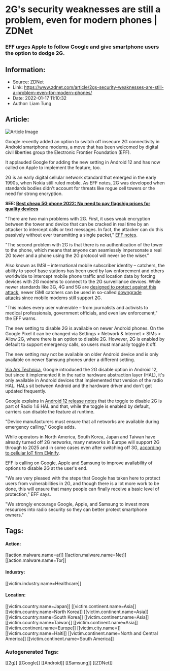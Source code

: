 # 2G's security weaknesses are still a problem, even for modern phones | ZDNet
### EFF urges Apple to follow Google and give smartphone users the option to dodge 2G.

## Information:
+ Source: ZDNet
+ Link: https://www.zdnet.com/article/2gs-security-weaknesses-are-still-a-problem-even-for-modern-phones/
+ Date: 2022-01-17 11:10:32
+ Author: Liam Tung


## Article:
![Article Image](https://www.zdnet.com/a/img/resize/2b7cef157d5879210d71e1b73b799895d1086dc6/2021/09/21/9ace91bb-15e2-4b5f-90dc-a721785f2af9/shutterstock-129038348.jpg?width=770&height=578&fit=crop&auto=webp)

Google recently added an option to switch off insecure 2G connectivity in Android smartphone modems, a move that has been welcomed by digital civil liberties group the Electronic Frontier Foundation (EFF).

It applauded Google for adding the new setting in Android 12 and has now called on Apple to implement the feature, too. 


2G is an early digital cellular network standard that emerged in the early 1990s, when Nokia still ruled mobile. As EFF notes, 2G was developed when standards bodies didn't account for threats like rogue cell towers or the need for strong encryption. 

**SEE: [Best cheap 5G phone 2022: No need to pay flagship prices for quality devices](https://www.zdnet.com/article/best-cheap-5g-phones/)**

"There are two main problems with 2G. First, it uses weak encryption between the tower and device that can be cracked in real time by an attacker to intercept calls or text messages. In fact, the attacker can do this passively without ever transmitting a single packet," [EFF notes](https://www.eff.org/deeplinks/2022/01/victory-google-releases-disable-2g-feature-new-android-smartphones). 

"The second problem with 2G is that there is no authentication of the tower to the phone, which means that anyone can seamlessly impersonate a real 2G tower and a phone using the 2G protocol will never be the wiser."

Also known as IMSI – international mobile subscriber identity – catchers, the ability to spoof base stations has been used by law enforcement and others worldwide to intercept mobile phone traffic and location data by forcing devices with 2G modems to connect to the 2G surveillance devices. While newer standards like 3G, 4G and 5G are [designed to protect against this attack](https://www.zdnet.com/article/stingray-spying-5g-will-protect-you-against-surveillance-attacks-say-standards-setters/), newer ISMI catchers can be used in so-called [downgrade attacks](https://www.zdnet.com/article/stingray-security-flaw-cell-networks-phone-tracking-surveillance/) since mobile modems still support 2G. 






"This makes every user vulnerable – from journalists and activists to medical professionals, government officials, and even law enforcement," the EFF warns.

The new setting to disable 2G is available on newer Android phones. On the Google Pixel it can be changed via Settings > Network & Internet > SIMs > Allow 2G, where there is an option to disable 2G. However, 2G is enabled by default to support emergency calls, so users must manually toggle it off. 

The new setting may not be available on older Android device and is only available on newer Samsung phones under a different setting. 

[Via Ars Technica](https://arstechnica.com/gadgets/2022/01/eff-praises-androids-new-2g-kill-switch-wants-apple-to-follow-suit/), Google introduced the 2G disable option in Android 12, but since it implemented it in the radio hardware abstraction layer (HAL), it's only available in Android devices that implemented that version of the radio HAL. HALs sit between Android and the hardware driver and don't get updated frequently. 

Google explains in [Android 12 release notes](https://source.android.com/setup/start/android-12-release#2g-toggle) that the toggle to disable 2G is part of Radio 1.6 HAL and that, while the toggle is enabled by default, carriers can disable the feature at runtime. 

"Device manufacturers must ensure that all networks are available during emergency calling," Google adds. 

While operators in North America, South Korea, Japan and Taiwan have already turned off 2G networks, many networks in Europe will support 2G through to 2025 and in some cases even after switching off 3G, [according to cellular IoT firm EMnify](https://www.emnify.com/blog/global-2g-phase-out).   

EFF is calling on Google, Apple and Samsung to improve availability of options to disable 2G at the user's end. 

"We are very pleased with the steps that Google has taken here to protect users from vulnerabilities in 2G, and though there is a lot more work to be done, this will ensure that many people can finally receive a basic level of protection," EFF says. 

"We strongly encourage Google, Apple, and Samsung to invest more resources into radio security so they can better protect smartphone owners."





## Tags:

#### Action:
[[action.malware.name=at]] [[action.malware.name=Net]] [[action.malware.name=Tor]]

#### Industry:
[[victim.industry.name=Healthcare]]

#### Location:
[[victim.country.name=Japan]] [[victim.continent.name=Asia]] [[victim.country.name=North Korea]] [[victim.continent.name=Asia]] [[victim.country.name=South Korea]] [[victim.continent.name=Asia]] [[victim.country.name=Taiwan]] [[victim.continent.name=Asia]] [[victim.continent.name=Europe]] [[victim.city.name=]] [[victim.country.name=Haiti]] [[victim.continent.name=North and Central America]] [[victim.continent.name=South America]]

### Autogenerated Tags:
[[2g]] [[Google]] [[Android]] [[Samsung]] [[ZDNet]]

